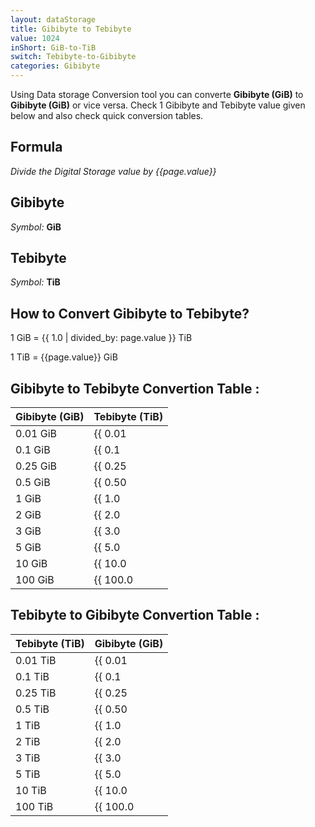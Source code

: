 ```yaml
---
layout: dataStorage
title: Gibibyte to Tebibyte
value: 1024
inShort: GiB-to-TiB
switch: Tebibyte-to-Gibibyte
categories: Gibibyte
---
```


Using Data storage Conversion tool you can converte **Gibibyte (GiB)** to **Gibibyte (GiB)** or vice versa. Check 1 Gibibyte and Tebibyte value given below and also check quick conversion tables.

## Formula
*Divide the Digital Storage value by {{page.value}}*

## Gibibyte
*Symbol:* **GiB**

## Tebibyte
*Symbol:* **TiB**

## How to Convert Gibibyte to Tebibyte?

1 GiB = {{ 1.0 | divided_by: page.value }} TiB

1 TiB = {{page.value}} GiB


## Gibibyte to Tebibyte Convertion Table :

| Gibibyte (GiB) | Tebibyte (TiB) |
| ---- | ---- |
| 0.01 GiB | {{ 0.01 | divided_by: page.value | round: 12 }} TiB |
| 0.1 GiB | {{ 0.1 | divided_by: page.value | round: 12 }} TiB |
| 0.25 GiB | {{ 0.25 | divided_by: page.value | round: 12 }} TiB |
| 0.5 GiB | {{ 0.50 | divided_by: page.value | round: 12 }} TiB |
| 1 GiB | {{ 1.0 | divided_by: page.value | round: 12 }} TiB |
| 2 GiB | {{ 2.0 | divided_by: page.value | round: 12 }} TiB |
| 3 GiB | {{ 3.0 | divided_by: page.value | round: 12 }} TiB |
| 5 GiB | {{ 5.0 | divided_by: page.value | round: 12 }} TiB |
| 10 GiB | {{ 10.0 | divided_by: page.value | round: 12 }} TiB |
| 100 GiB | {{ 100.0 | divided_by: page.value | round: 12 }} TiB |

## Tebibyte to Gibibyte Convertion Table :

| Tebibyte (TiB) | Gibibyte (GiB) |
| ---- | ---- |
| 0.01 TiB | {{ 0.01 | times: page.value | round: 12 }} GiB |
| 0.1 TiB | {{ 0.1 | times: page.value | round: 12 }} GiB |
| 0.25 TiB | {{ 0.25 | times: page.value | round: 12 }} GiB |
| 0.5 TiB | {{ 0.50 | times: page.value | round: 12 }} GiB |
| 1 TiB | {{ 1.0 | times: page.value | round: 12 }} GiB |
| 2 TiB | {{ 2.0 | times: page.value | round: 12 }} GiB |
| 3 TiB | {{ 3.0 | times: page.value | round: 12 }} GiB |
| 5 TiB | {{ 5.0 | times: page.value | round: 12 }} GiB |
| 10 TiB | {{ 10.0 | times: page.value | round: 12 }} GiB |
| 100 TiB | {{ 100.0 | times: page.value | round: 12 }} GiB |


<script>
document.getElementById('selectInput')[13].selected = true
document.getElementById('selectOutput')[17].selected = true
</script>
